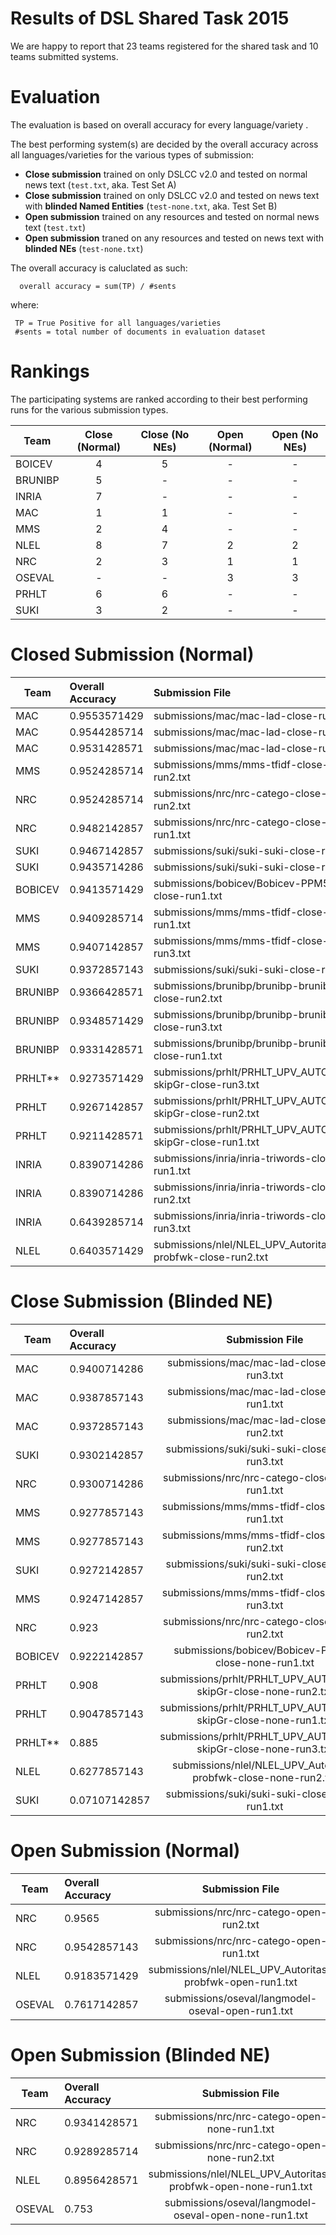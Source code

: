 Results of DSL Shared Task 2015
====

We are happy to report that 23 teams registered for the shared task and 10 teams submitted systems.


Evaluation
=====

The evaluation is based on overall accuracy for every language/variety .

The best performing system(s) are decided by the overall accuracy across all languages/varieties for the various types of submission:
 - **Close submission** trained on only DSLCC v2.0 and tested on normal news text (`test.txt`, aka. Test Set A)
 - **Close submission** trained on only DSLCC v2.0 and tested on news text with **blinded Named Entities** (`test-none.txt`, aka. Test Set B)
 - **Open submission** trained on any resources and tested on normal news text (`test.txt`)
 - **Open submission** traned on any resources and tested on news text with **blinded NEs** (`test-none.txt`)
  
The overall accuracy is caluclated as such: 

      overall accuracy = sum(TP) / #sents

where:

     TP = True Positive for all languages/varieties 
     #sents = total number of documents in evaluation dataset 



Rankings
====

The participating systems are ranked according to their best performing runs for the various submission types.

Team | Close (Normal) | Close (No NEs) | Open (Normal)  | Open (No NEs)
-----|:----------------:|:----------------:|:----------------:|:---------------:
BOICEV | 4 | 5 | - | -
BRUNIBP | 5 | - | - | -
INRIA | 7 | - | - | -
MAC | 1 | 1 | - | -
MMS | 2 | 4 | - | -
NLEL | 8 | 7 | 2 | 2
NRC | 2 | 3 | 1 | 1
OSEVAL | - | - | 3 | 3
PRHLT | 6 | 6 | - | -
SUKI | 3 | 2 | - | -

Closed Submission (Normal)
====

Team | Overall Accuracy | Submission File |
-----|:----------------|:---------------| 
MAC | 0.9553571429 | submissions/mac/mac-lad-close-run3.txt | 
MAC | 0.9544285714 | submissions/mac/mac-lad-close-run2.txt | 
MAC | 0.9531428571 | submissions/mac/mac-lad-close-run1.txt | 
MMS | 0.9524285714 | submissions/mms/mms-tfidf-close-run2.txt | 
NRC | 0.9524285714 | submissions/nrc/nrc-catego-close-run2.txt | 
NRC | 0.9482142857 | submissions/nrc/nrc-catego-close-run1.txt | 
SUKI | 0.9467142857 | submissions/suki/suki-suki-close-run3.txt | 
SUKI | 0.9435714286 | submissions/suki/suki-suki-close-run2.txt | 
BOBICEV | 0.9413571429 | submissions/bobicev/Bobicev-PPM5-close-run1.txt | 
MMS | 0.9409285714 | submissions/mms/mms-tfidf-close-run1.txt | 
MMS | 0.9407142857 | submissions/mms/mms-tfidf-close-run3.txt | 
SUKI | 0.9372857143 | submissions/suki/suki-suki-close-run1.txt | 
BRUNIBP | 0.9366428571 | submissions/brunibp/brunibp-brunibp-close-run2.txt | 
BRUNIBP | 0.9348571429 | submissions/brunibp/brunibp-brunibp-close-run3.txt | 
BRUNIBP | 0.9331428571 | submissions/brunibp/brunibp-brunibp-close-run1.txt | 
PRHLT** | 0.9273571429 | submissions/prhlt/PRHLT_UPV_AUTORITAS-skipGr-close-run3.txt | 
PRHLT | 0.9267142857 | submissions/prhlt/PRHLT_UPV_AUTORITAS-skipGr-close-run2.txt | 
PRHLT | 0.9211428571 | submissions/prhlt/PRHLT_UPV_AUTORITAS-skipGr-close-run1.txt | 
INRIA | 0.8390714286 | submissions/inria/inria-triwords-closed-run1.txt | 
INRIA | 0.8390714286 | submissions/inria/inria-triwords-closed-run2.txt | 
INRIA | 0.6439285714 | submissions/inria/inria-triwords-closed-run3.txt | 
NLEL | 0.6403571429 | submissions/nlel/NLEL_UPV_Autoritas-probfwk-close-run2.txt | 

Close Submission (Blinded NE)
====

Team | Overall Accuracy | Submission File |
-----|:----------------|:---------------:| 
MAC | 0.9400714286 | submissions/mac/mac-lad-close-none-run3.txt | 
MAC | 0.9387857143 | submissions/mac/mac-lad-close-none-run1.txt | 
MAC | 0.9372857143 | submissions/mac/mac-lad-close-none-run2.txt | 
SUKI | 0.9302142857 | submissions/suki/suki-suki-close-none-run3.txt | 
NRC | 0.9300714286 | submissions/nrc/nrc-catego-close-none-run1.txt | 
MMS | 0.9277857143 | submissions/mms/mms-tfidf-close-none-run1.txt | 
MMS | 0.9277857143 | submissions/mms/mms-tfidf-close-none-run2.txt | 
SUKI | 0.9272142857 | submissions/suki/suki-suki-close-none-run2.txt | 
MMS | 0.9247142857 | submissions/mms/mms-tfidf-close-none-run3.txt | 
NRC | 0.923 | submissions/nrc/nrc-catego-close-none-run2.txt | 
BOBICEV | 0.9222142857 | submissions/bobicev/Bobicev-PPM5-close-none-run1.txt | 
PRHLT | 0.908 | submissions/prhlt/PRHLT_UPV_AUTORITAS-skipGr-close-none-run2.txt | 
PRHLT | 0.9047857143 | submissions/prhlt/PRHLT_UPV_AUTORITAS-skipGr-close-none-run1.txt | 
PRHLT** | 0.885 | submissions/prhlt/PRHLT_UPV_AUTORITAS-skipGr-close-none-run3.txt | 
NLEL | 0.6277857143 | submissions/nlel/NLEL_UPV_Autoritas-probfwk-close-none-run2.txt | 
SUKI | 0.07107142857 | submissions/suki/suki-suki-close-none-run1.txt | 

Open Submission (Normal)
====

Team | Overall Accuracy | Submission File |
-----|:----------------|:---------------:| 
NRC | 0.9565 | submissions/nrc/nrc-catego-open-run2.txt
NRC | 0.9542857143 | submissions/nrc/nrc-catego-open-run1.txt
NLEL | 0.9183571429 | submissions/nlel/NLEL_UPV_Autoritas-probfwk-open-run1.txt
OSEVAL | 0.7617142857 | submissions/oseval/langmodel-oseval-open-run1.txt

Open Submission (Blinded NE)
====

Team | Overall Accuracy | Submission File |
-----|:----------------|:---------------:| 
NRC | 0.9341428571 | submissions/nrc/nrc-catego-open-none-run1.txt
NRC | 0.9289285714 | submissions/nrc/nrc-catego-open-none-run2.txt
NLEL | 0.8956428571 | submissions/nlel/NLEL_UPV_Autoritas-probfwk-open-none-run1.txt
OSEVAL | 0.753 | submissions/oseval/langmodel-oseval-open-none-run1.txt
